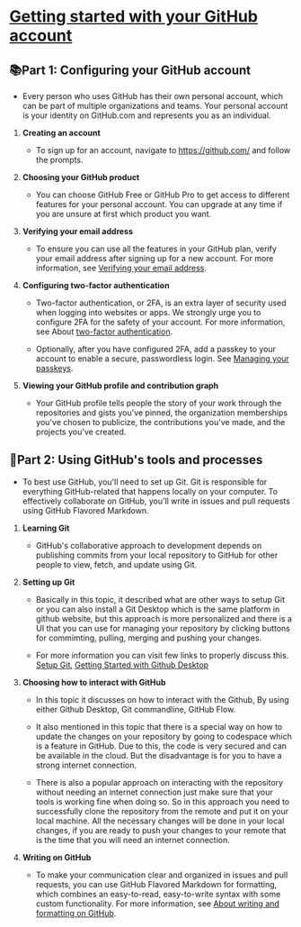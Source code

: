 # [Getting started with your GitHub account](https://docs.github.com/en/get-started/onboarding/getting-started-with-your-github-account)

## 📚Part 1: Configuring your GitHub account

- Every person who uses GitHub has their own personal account, which can be part of multiple organizations and teams. Your personal account is your identity on GitHub.com and represents you as an individual.

1. **Creating an account**
    - To sign up for an account, navigate to https://github.com/ and follow the prompts.

2. **Choosing your GitHub product**
    - You can choose GitHub Free or GitHub Pro to get access to different features for your personal account. You can upgrade at any time if you are unsure at first which product you want.

3. **Verifying your email address**
    - To ensure you can use all the features in your GitHub plan, verify your email address after signing up for a new account. For more information, see [Verifying your email address](https://docs.github.com/en/account-and-profile/setting-up-and-managing-your-personal-account-on-github/managing-email-preferences/verifying-your-email-address).

4. **Configuring two-factor authentication**

    - Two-factor authentication, or 2FA, is an extra layer of security used when logging into websites or apps. We strongly urge you to configure 2FA for the safety of your account. For more information, see About [two-factor authentication](https://docs.github.com/en/authentication/securing-your-account-with-two-factor-authentication-2fa/about-two-factor-authentication).
    
    - Optionally, after you have configured 2FA, add a passkey to your account to enable a secure, passwordless login. See [Managing your passkeys](https://docs.github.com/en/authentication/authenticating-with-a-passkey/managing-your-passkeys).

5. **Viewing your GitHub profile and contribution graph**

    - Your GitHub profile tells people the story of your work through the repositories and gists you've pinned, the organization memberships you've chosen to publicize, the contributions you've made, and the projects you've created.


## 🏫Part 2: Using GitHub's tools and processes
- To best use GitHub, you'll need to set up Git. Git is responsible for everything GitHub-related that happens locally on your computer. To effectively collaborate on GitHub, you'll write in issues and pull requests using GitHub Flavored Markdown.

1. **Learning Git**

    - GitHub's collaborative approach to development depends on publishing commits from your local repository to GitHub for other people to view, fetch, and update using Git. 

2. **Setting up Git**

    - Basically in this topic, it described what are other ways to setup Git or you can also install a Git Desktop which is the same platform in github website, but this approach is more personalized and there is a UI that you can use for managing your repository by clicking buttons for commimting, pulling, merging and pushing your changes.

    - For more information you can visit few links to properly discuss this. [Setup Git](https://docs.github.com/en/get-started/git-basics/set-up-git), [Getting Started with Github Desktop](https://docs.github.com/en/desktop/overview/getting-started-with-github-desktop)

3. **Choosing how to interact with GitHub**

    - In this topic it discusses on how to interact with the Github, By using either Github Desktop, Git commandline, GitHub Flow.

    - It also mentioned in this topic that there is a special way on how to update the changes on your repository by going to codespace which is a feature in GitHub. Due to this, the code is very secured and can be available in the cloud. But the disadvantage is for you to have a strong internet connection.

    - There is also a popular approach on interacting with the repository without needing an internet connection just make sure that your tools is working fine when doing so. So in this approach you need to successfully clone the repository from the remote and put it on your local machine. All the necessary changes will be done in your local changes, if you are ready to push your changes to your remote that is the time that you will need an internet connection.

4. **Writing on GitHub**

    - To make your communication clear and organized in issues and pull requests, you can use GitHub Flavored Markdown for formatting, which combines an easy-to-read, easy-to-write syntax with some custom functionality. For more information, see [About writing and formatting on GitHub](https://docs.github.com/en/get-started/writing-on-github/getting-started-with-writing-and-formatting-on-github/about-writing-and-formatting-on-github).

